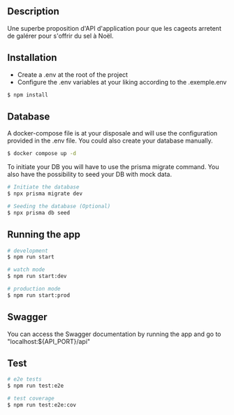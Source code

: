 ## Description

Une superbe proposition d'API d'application pour que les cageots arretent de galérer pour s'offrir du sel à Noël.

## Installation

- Create a .env at the root of the project
- Configure the .env variables at your liking according to the .exemple.env

```bash
$ npm install
```

## Database

A docker-compose file is at your disposale and will use the configuration provided in the .env file. You could also create your database manually.

```bash
$ docker compose up -d
```

To initiate your DB you will have to use the prisma migrate command. You also have the possibility to seed your DB with mock data.

```bash
# Initiate the database
$ npx prisma migrate dev

# Seeding the database (Optional)
$ npx prisma db seed
```

## Running the app

```bash
# development
$ npm run start

# watch mode
$ npm run start:dev

# production mode
$ npm run start:prod
```

## Swagger

You can access the Swagger documentation by running the app and go to "localhost:${API_PORT}/api"

## Test

```bash
# e2e tests
$ npm run test:e2e

# test coverage
$ npm run test:e2e:cov
```
